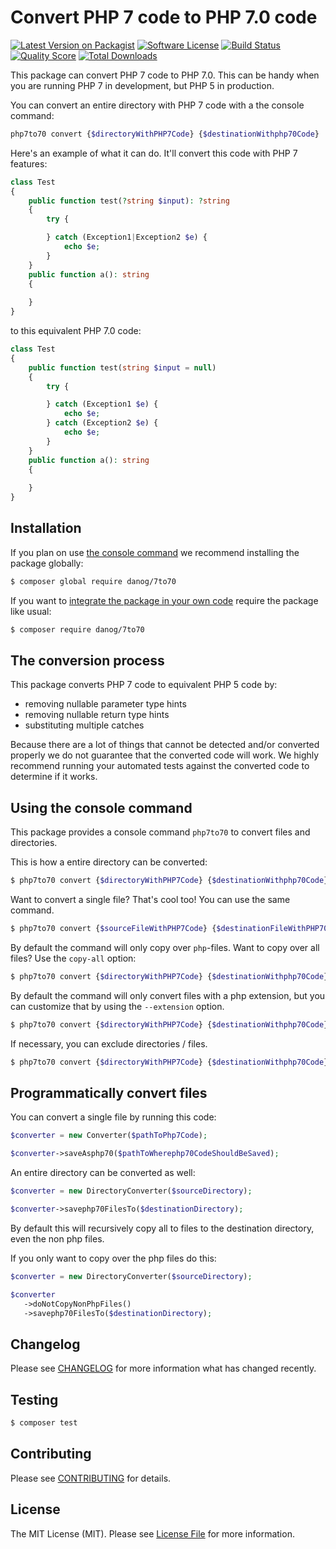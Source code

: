 # Convert PHP 7 code to PHP 7.0 code

[![Latest Version on Packagist](https://img.shields.io/packagist/v/danog/7to70.svg?style=flat-square)](https://packagist.org/packages/danog/7to70)
[![Software License](https://img.shields.io/badge/license-MIT-brightgreen.svg?style=flat-square)](LICENSE.md)
[![Build Status](https://img.shields.io/travis/danog/7to70/master.svg?style=flat-square)](https://travis-ci.org/danog/7to70)
[![Quality Score](https://img.shields.io/scrutinizer/g/danog/7to70.svg?style=flat-square)](https://scrutinizer-ci.com/g/danog/7to70)
[![Total Downloads](https://img.shields.io/packagist/dt/danog/7to70.svg?style=flat-square)](https://packagist.org/packages/danog/7to70)

This package can convert PHP 7 code to PHP 7.0. This can be handy when you are running PHP 7 in development, but
PHP 5 in production.

You can convert an entire directory with PHP 7 code with a the console command:

```bash
php7to70 convert {$directoryWithPHP7Code} {$destinationWithphp70Code}
```

Here's an example of what it can do. It'll convert this code with PHP 7 features:
```php
class Test
{
    public function test(?string $input): ?string
    {
        try {

        } catch (Exception1|Exception2 $e) {
            echo $e;
        }
    }
    public function a(): string
    {
        
    }
}

```

to this equivalent PHP 7.0 code:

```php 
class Test
{
    public function test(string $input = null)
    {
        try {

        } catch (Exception1 $e) {
            echo $e;
        } catch (Exception2 $e) {
            echo $e;
        }
    }
    public function a(): string
    {
        
    }
}

```

## Installation

If you plan on use [the console command](#using-the-console-command) we recommend installing the package globally:

``` bash
$ composer global require danog/7to70
```

If you want to [integrate the package in your own code](#programmatically-convert-files) require the package like usual:

``` bash
$ composer require danog/7to70
```

## The conversion process

This package converts PHP 7 code to equivalent PHP 5 code by:

- removing nullable parameter type hints
- removing nullable return type hints
- substituting multiple catches

Because there are a lot of things that cannot be detected and/or converted properly we do not guarantee that the converted code will work. We highly recommend running your automated tests against the converted code to determine if it works.

## Using the console command

This package provides a console command `php7to70` to convert files and directories.

This is how a entire directory can be converted:

```bash
$ php7to70 convert {$directoryWithPHP7Code} {$destinationWithphp70Code}
```

Want to convert a single file? That's cool too! You can use the same command.

```bash
$ php7to70 convert {$sourceFileWithPHP7Code} {$destinationFileWithPHP70Code}
```

By default the command will only copy over `php`-files. Want to copy over all files? Use the `copy-all` option:
 
```bash
$ php7to70 convert {$directoryWithPHP7Code} {$destinationWithphp70Code} --copy-all
```

By default the command will only convert files with a php extension, but you can customize that by using the `--extension` option.

```bash
$ php7to70 convert {$directoryWithPHP7Code} {$destinationWithphp70Code} --extension=php --extension=phtml
```

If necessary, you can exclude directories / files.

```bash
$ php7to70 convert {$directoryWithPHP7Code} {$destinationWithphp70Code} --exсlude=cache
```

## Programmatically convert files

You can convert a single file by running this code:

```php
$converter = new Converter($pathToPhp7Code);

$converter->saveAsphp70($pathToWherephp70CodeShouldBeSaved);
```

An entire directory can be converted as well:

```php 
$converter = new DirectoryConverter($sourceDirectory);

$converter->savephp70FilesTo($destinationDirectory);
```

By default this will recursively copy all to files to the destination directory, even the non php files.

If you only want to copy over the php files do this:

```php 
$converter = new DirectoryConverter($sourceDirectory);

$converter
   ->doNotCopyNonPhpFiles()
   ->savephp70FilesTo($destinationDirectory);
```

## Changelog

Please see [CHANGELOG](CHANGELOG.md) for more information what has changed recently.

## Testing

``` bash
$ composer test
```

## Contributing

Please see [CONTRIBUTING](.github/CONTRIBUTING.md) for details.

## License

The MIT License (MIT). Please see [License File](LICENSE.md) for more information.
